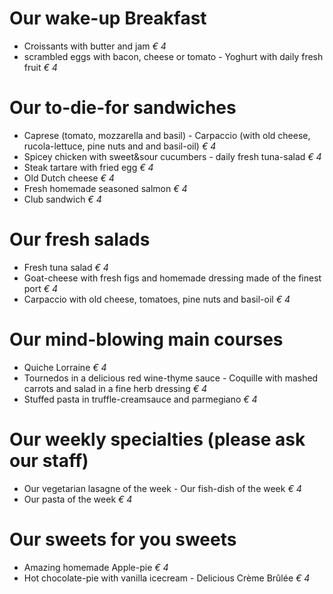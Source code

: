 # Our wake-up Breakfast
- Croissants with butter and jam *€ 4*
- scrambled eggs with bacon, cheese or tomato - Yoghurt with daily fresh fruit *€ 4*

# Our to-die-for sandwiches
- Caprese (tomato, mozzarella and basil) - Carpaccio (with old cheese, rucola-lettuce, pine nuts and and basil-oil) *€ 4*
- Spicey chicken with sweet&sour cucumbers - daily fresh tuna-salad *€ 4*
- Steak tartare with fried egg *€ 4*
- Old Dutch cheese *€ 4*
- Fresh homemade seasoned salmon *€ 4*
- Club sandwich *€ 4*

# Our fresh salads
- Fresh tuna salad *€ 4*
- Goat-cheese with fresh figs and homemade dressing made of the finest port *€ 4*
- Carpaccio with old cheese, tomatoes, pine nuts and basil-oil *€ 4*


# Our mind-blowing main courses
- Quiche Lorraine *€ 4*
- Tournedos in a delicious red wine-thyme sauce - Coquille with mashed carrots and salad in a fine herb dressing *€ 4*
- Stuffed pasta in truffle-creamsauce and parmegiano *€ 4*

# Our weekly specialties (please ask our staff)
- Our vegetarian lasagne of the week - Our fish-dish of the week *€ 4*
- Our pasta of the week *€ 4*

# Our sweets for you sweets
- Amazing homemade Apple-pie *€ 4*
- Hot chocolate-pie with vanilla icecream - Delicious Crème Brûlée *€ 4*
 
